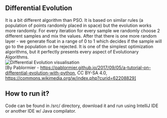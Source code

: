 ## Differential Evolution
It is a bit different algorithm than PSO. It is based on similar rules (a population of points randomly placed in space) but the evolution works more randomly. For every iteration for every sample we randomly choose 2 different samples and mix the values. After that there is one more random layer - we generate float in a range of 0 to 1 which decides if the sample will go to the population or be rejected. It is one of the simplest optimization algorithms, but it perfectly presents every aspect of Evolutionary Algorithms.
<br />
![Differential Evolution visualisation](https://upload.wikimedia.org/wikipedia/commons/e/e0/Ackley.gif) <br />
[By Pablormier - https://pablormier.github.io/2017/09/05/a-tutorial-on-differential-evolution-with-python, CC BY-SA 4.0, https://commons.wikimedia.org/w/index.php?curid=62208829]
## How to run it?
Code can be found in /src/ directory, download it and run using IntelliJ IDE or another IDE w/ Java compilator.
